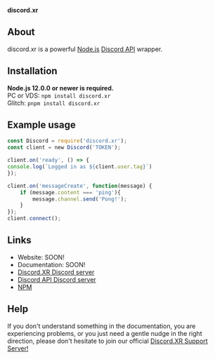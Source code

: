 **discord.xr**

## About
discord.xr is a powerful [Node.js](https://nodejs.org) [Discord API](https://discord.com/developers/docs/intro) wrapper.

## Installation

**Node.js 12.0.0 or newer is required.**  
PC or VDS: `npm install discord.xr` <br>
Glitch: `pnpm install discord.xr`  

## Example usage
```js
const Discord = require('discord.xr');
const client = new Discord('TOKEN');

client.on('ready', () => {
console.log(`Logged in as ${client.user.tag}`)
});

client.on('messageCreate', function(message) {
    if (message.content === 'ping'){
        message.channel.send('Pong!');
    }
});
client.connect();
```

## Links

- Website: SOON!
- Documentation: SOON!
- [Discord.XR Discord server](https://discord.gg/ThFShJZ)
- [Discord API Discord server](https://discord.gg/discord-api)
- [NPM](https://www.npmjs.com/package/discord.xr)

## Help

If you don't understand something in the documentation, you are experiencing problems, or you just need a gentle
nudge in the right direction, please don't hesitate to join our official [Discord.XR Support Server!](https://discord.gg/ThFShJZ)
